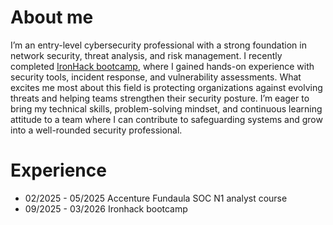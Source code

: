 # About me
I’m an entry-level cybersecurity professional with a strong foundation in network security, threat analysis, and risk management. 
I recently completed <a href="https://www.ironhack.com/gb/cybersecurity/remote" target:_blank noopener noreferer>IronHack bootcamp</a>, where I gained hands-on experience with security tools, incident response, and vulnerability assessments. 
What excites me most about this field is protecting organizations against evolving threats and helping teams strengthen their security posture. 
I’m eager to bring my technical skills, problem-solving mindset, and continuous learning attitude to a team where I can contribute to safeguarding systems and grow into a well-rounded security professional.

# Experience
<ul>
  <li>02/2025 - 05/2025 Accenture Fundaula SOC N1 analyst course</li>
  <li>09/2025 - 03/2026 Ironhack bootcamp</li>
</ul>
